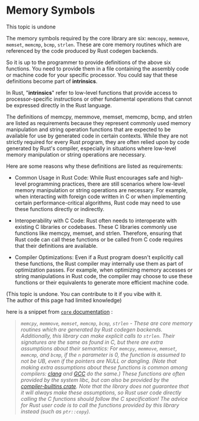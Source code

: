# Memory Symbols

This topic is undone

The memory symbols required by the core library are six: `memcopy`, `memmove`, `memset`, `memcmp`, `bcmp`, `strlen`. These are core memory routines which are referenced by the code produced by Rust codegen backends.  

So it is up to the programmer to provide definitions of the above six functions. You need to provide them in a file containing the assembly code or machine code for your specific processor. You could say that these definitions become part of **intrinsics**.  

In Rust, "**intrinsics**" refer to low-level functions that provide access to processor-specific instructions or other fundamental operations that cannot be expressed directly in the Rust language. 

The definitions of memcpy, memmove, memset, memcmp, bcmp, and strlen are listed as requirements because they represent commonly used memory manipulation and string operation functions that are expected to be available for use by generated code in certain contexts. While they are not strictly required for every Rust program, they are often relied upon by code generated by Rust's compiler, especially in situations where low-level memory manipulation or string operations are necessary.

Here are some reasons why these definitions are listed as requirements:

- Common Usage in Rust Code: While Rust encourages safe and high-level programming practices, there are still scenarios where low-level memory manipulation or string operations are necessary. For example, when interacting with foreign code written in C or when implementing certain performance-critical algorithms, Rust code may need to use these functions directly or indirectly.

- Interoperability with C Code: Rust often needs to interoperate with existing C libraries or codebases. These C libraries commonly use functions like memcpy, memset, and strlen. Therefore, ensuring that Rust code can call these functions or be called from C code requires that their definitions are available.

- Compiler Optimizations: Even if a Rust program doesn't explicitly call these functions, the Rust compiler may internally use them as part of optimization passes. For example, when optimizing memory accesses or string manipulations in Rust code, the compiler may choose to use these functions or their equivalents to generate more efficient machine code.




(This topic is undone. You can contribute to it if you vibe with it.  
The author of this page had limited knowledge)

here is a snippet from [`core` documentation](https://doc.rust-lang.org/core/#how-to-use-the-core-library) :  


>*`memcpy`, `memmove`, `memset`, `memcmp`, `bcmp`, `strlen` - These are core memory routines
which are generated by Rust codegen backends. Additionally, this library can make explicit
calls to `strlen`. Their signatures are the same as found in C, but there are extra
assumptions about their semantics: For `memcpy`, `memmove`, `memset`, `memcmp`, and `bcmp`, if
the `n` parameter is 0, the function is assumed to not be UB, even if the pointers are NULL or
dangling. (Note that making extra assumptions about these functions is common among compilers:
[clang](https://reviews.llvm.org/D86993) and [GCC](https://gcc.gnu.org/onlinedocs/gcc/Standards.html#C-Language) do the same.)
These functions are often provided by the system libc, but can also be provided by the
[compiler-builtins crate](https://crates.io/crates/compiler_builtins).
Note that the library does not guarantee that it will always make these assumptions, so Rust
user code directly calling the C functions should follow the C specification! The advice for
Rust user code is to call the functions provided by this library instead (such as
`ptr::copy`).*
